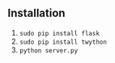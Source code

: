 Installation
----
1. `sudo pip install flask`
2. `sudo pip install twython`
3. `python server.py`


